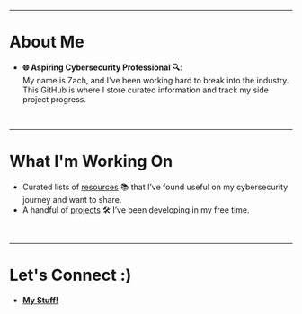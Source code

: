 
---
# About Me

- **🌐 Aspiring Cybersecurity Professional 🔍**:  
  My name is Zach, and I've been working hard to break into the industry. This GitHub is where I store curated information and track my side project progress.

<br>

---
# What I'm Working On

- Curated lists of [resources](https://github.com/OmnissiahCultist/resources) 📚 that I’ve found useful on my cybersecurity journey and want to share.  
- A handful of [projects](https://github.com/OmnissiahCultist/projects) 🛠️ I’ve been developing in my free time.

<br>

---
# Let's Connect :)

- **[My Stuff!](https://linktr.ee/OmnissiahCultist)**
